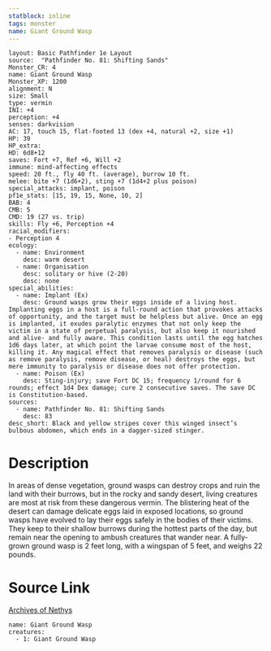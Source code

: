 ```yaml
---
statblock: inline
tags: monster
name: Giant Ground Wasp
---
```

```statblock
layout: Basic Pathfinder 1e Layout
source:  "Pathfinder No. 81: Shifting Sands"
Monster_CR: 4
name: Giant Ground Wasp
Monster_XP: 1200
alignment: N
size: Small
type: vermin
INI: +4
perception: +4
senses: darkvision
AC: 17, touch 15, flat-footed 13 (dex +4, natural +2, size +1)
HP: 39
HP_extra: 
HD: 6d8+12
saves: Fort +7, Ref +6, Will +2
immune: mind-affecting effects
speed: 20 ft., fly 40 ft. (average), burrow 10 ft.
melee: bite +7 (1d6+2), sting +7 (1d4+2 plus poison)
special_attacks: implant, poison
pf1e_stats: [15, 19, 15, None, 10, 2]
BAB: 4
CMB: 5
CMD: 19 (27 vs. trip)
skills: Fly +6, Perception +4
racial_modifiers:
- Perception 4
ecology:
  - name: Environment
    desc: warm desert
  - name: Organisation
    desc: solitary or hive (2-20)
    desc: none
special_abilities:
  - name: Implant (Ex)
    desc: Ground wasps grow their eggs inside of a living host. Implanting eggs in a host is a full-round action that provokes attacks of opportunity, and the target must be helpless but alive. Once an egg is implanted, it exudes paralytic enzymes that not only keep the victim in a state of perpetual paralysis, but also keep it nourished and alive- and fully aware. This condition lasts until the egg hatches 1d6 days later, at which point the larvae consume most of the host, killing it. Any magical effect that removes paralysis or disease (such as remove paralysis, remove disease, or heal) destroys the eggs, but mere immunity to paralysis or disease does not offer protection.
  - name: Poison (Ex)
    desc: Sting-injury; save Fort DC 15; frequency 1/round for 6 rounds; effect 1d4 Dex damage; cure 2 consecutive saves. The save DC is Constitution-based.
sources:
  - name: Pathfinder No. 81: Shifting Sands
    desc: 83
desc_short: Black and yellow stripes cover this winged insect’s bulbous abdomen, which ends in a dagger-sized stinger.
```
# Description
In areas of dense vegetation, ground wasps can destroy crops and ruin the land with their burrows, but in the rocky and sandy desert, living creatures are most at risk from these dangerous vermin. The blistering heat of the desert can damage delicate eggs laid in exposed locations, so ground wasps have evolved to lay their eggs safely in the bodies of their victims. They keep to their shallow burrows during the hottest parts of the day, but remain near the opening to ambush creatures that wander near. A fully-grown ground wasp is 2 feet long, with a wingspan of 5 feet, and weighs 22 pounds.
# Source Link
[Archives of Nethys](https://aonprd.com/MonsterDisplay.aspx?ItemName=Giant%20Ground%20Wasp)
```encounter-table
name: Giant Ground Wasp
creatures:
  - 1: Giant Ground Wasp
```

